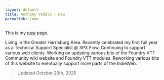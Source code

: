 ```yaml
---
layout: default
title: Anthony Vadala - Now
permalink: /now
---
```


This is my [now](https://nownownow.com/about) page.

Living in the Greater Harrisburg Area. Recently celebrated my first full year as a Technical Support Specialist @ SPX Flow. Continuing to support various web clients. Working on updating various bits of the Foundry VTT Community wiki website and Foundry VTT modules. Reworking various bits of this website to eventually support more parts of the IndieWeb.

> Updated October 26th, 2025